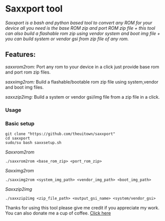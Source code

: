 # Saxxport tool
*Saxxport is a bash and python based tool to convert any ROM for your device all you need is the base ROM zip and port ROM zip file + this tool can also build a flashable rom zip using vendor system and boot img file + you can build system or vendor gsi from zip file of any rom.*

## Features:
*saxxrom2rom:* Port any rom to your device in a click just provide base rom and port rom zip files.

*saxximg2rom:* Build a flashable/bootable rom zip file using system,vendor and boot img files.

*saxxzip2img:* Build a system or vendor gsi/img file from a zip file in a click.

### Usage
### Basic setup

```
git clone "https://github.com/theuitown/saxxport"
cd saxxport
sudo/su bash saxxsetup.sh
```

*Saxxrom2rom*
```
./saxxrom2rom <base_rom_zip> <port_rom_zip>
```

*Saxximg2rom*

```
./saxximg2rom <system_img_path> <vendor_img_path> <boot_img_path>
```

*Saxxzip2img*

```
./saxxzip2img <zip_file_path> <output_gsi_name> <system/vendor_gsi>
```

Thanks for using this tool please give me credit if you appreciate my work.
You can also donate me a cup of coffee.
<a href="">Click here</a>
